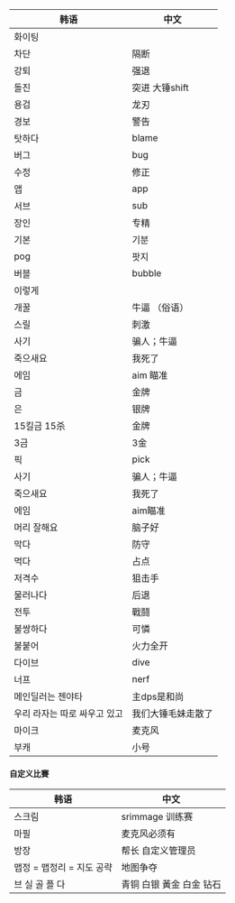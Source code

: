 
| 韩语 | 中文 |
| ------ | ------ |
|화이팅||
|차단|隔断|
|강퇴|强退|
|돌진|突进 大锤shift|
|용검|龙刃|
|경보|警告|
|탓하다| blame|
|버그|bug|
|수정|修正|
|앱|app|
|서브|sub|
|장인|专精|
|기본|기분|
|pog|팟지|
|버블|bubble|
|이렇게||
|개꿀|牛逼 （俗语）|
|스릴|刺激|
|사기|骗人；牛逼|
|죽으새요|我死了|
|에임|aim 瞄准|
|금|金牌|
|은|银牌|
|15킬금 15杀 |金牌|
|3금 |3金|
|픽|pick|
|사기 |骗人；牛逼|
|죽으새요 |我死了|
|에임  |aim瞄准|
|머리 잘해요 |脑子好|
|막다 |防守|
|먹다 |占点|
|저격수 |狙击手|
|물러나다 |后退|
|전투 |戰鬪|
|불쌍하다 |可憐|
|불붙어  |火力全开|
|다이브 |dive|
|너프 |nerf|
|메인딜러는 젠야타| 主dps是和尚|
|우리 라자는 따로 싸우고 있고 |我们大锤毛妹走散了|
|마이크 |麦克风|
|부캐 |小号|

#### 自定义比賽

| 韩语 | 中文 |
| ------ | ------ |
|스크림|srimmage 训练赛|
|마필|麦克风必须有|
|방장|帮长 自定义管理员|
|맵정 = 맵정리 = 지도 공략|地图争夺|
|브 실 골 플 다| 青铜 白银 黃金 白金 钻石|
